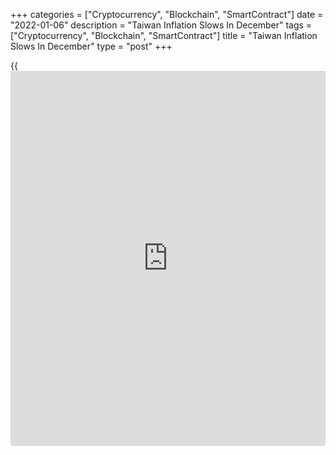 +++
categories = ["Cryptocurrency", "Blockchain", "SmartContract"]
date = "2022-01-06"
description = "Taiwan Inflation Slows In December"
tags = ["Cryptocurrency", "Blockchain", "SmartContract"]
title = "Taiwan Inflation Slows In December"
type = "post"
+++

{{<iframe id="large-banner" src="https://www.bounty.group/#slide=8.0" width="100%" height="600" scrolling="no" style="border: 0px solid rgb(216, 221, 230); border-radius: 3px;">}}

Taiwan's consumer price inflation eased for the first time in three
months in December and prices decreased from the previous month, data
released by the Directorate General of Budget, Accounting & Statistics
revealed on Thursday.

Consumer prices rose 2.62 percent year-on-year in December, following a
2.85 percent increase in November. Economists had forecast a 2.7 percent
inflation.

The indices for fuels and lubricants surged 19.55 percent due to rising
oil prices and a relatively lower comparison base.

The food index climbed 4.23 percent, driven by a 21.61 percent jump in
prices of fruits.

Prices of communication equipment decreased 6.31 percent.

Excluding fruits, vegetables and energy, core consumer prices rose 1.84
percent in December.

On a monthly basis, the consumer price index declined 0.21 percent,
mainly because of lower prices of vegetables and stable climate.

In 2021, the CPI increased 1.96 percent and core inflation was 1.33
percent.

Data showed that the wholesale prices fell 1.01 percent monthly, but
grew 12.25 percent annually in December.

In 2021, the wholesale price inflation was 9.42 percent.

For comments and feedback [contact](https://www.playgroundfx.com/contact/): editorial@rtt[news](https://www.letsplayfx.com/blog/forex-news-website/).com

[Economic News][1]

 **What parts of the world are seeing the best (and worst) economic
performances lately? Click[here][2] to check out our [Econ Scorecard][2]
and find out! See up-to-the-moment [ranking](https://www.playgroundfx.com/blog/crypto-exchange-ranking/)s for the best and worst
performers in [GDP][3], [unemployment rate][4], [inflation][2] and much
more.**

   1. www.rtt[news](https://www.letsplayfx.com/blog/forex-news-website/).com/Content/EconomicNews.aspx
   2. www.rtt[news](https://www.letsplayfx.com/blog/forex-news-website/).com/economic-scorecard/world-rank/CPI/highest-performance.aspx
   3. www.rtt[news](https://www.letsplayfx.com/blog/forex-news-website/).com/economic-scorecard/world-rank/GDP/highest-performance.aspx
   4. www.rtt[news](https://www.letsplayfx.com/blog/forex-news-website/).com/economic-scorecard/world-rank/unemployment-rate/lowest-performance.aspx